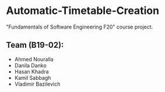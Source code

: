 # Automatic-Timetable-Creation

"Fundamentals of Software Engineering F20" course project.  

## Team (B19-02):  
- Ahmed Nouralla    
- Danila Danko  
- Hasan Khadra  
- Kamil Sabbagh  
- Vladimir Bazilevich  
